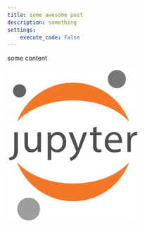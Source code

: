 ```yaml
---
title: some awesome post
description: something
settings:
    execute_code: False
---
```


some content

![jupyter](jupyter.png)